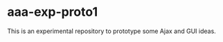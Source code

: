 aaa-exp-proto1
==============

This is an experimental repository to prototype some Ajax and GUI ideas.
